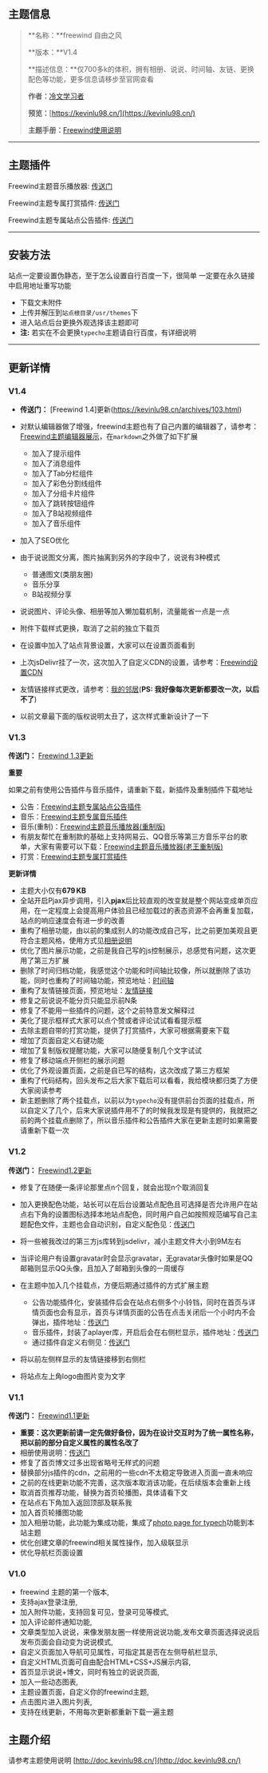 ## 主题信息

> **名称：**freewind 自由之风 
>
> **版本：**V1.4
>
> **描述信息：**仅700多k的体积，拥有相册、说说、时间轴、友链、更换配色等功能，更多信息请移步至官网查看
>
> **作者：**[冷文学习者](https://kevinlu98.cn)
>
> **预览：**[https://kevinlu98.cn/](https://kevinlu98.cn/)
>
> **主题手册：**[Freewind使用说明](http://doc.kevinlu98.cn/)

---

## 主题插件

Freewind主题音乐播放器: [传送门](https://kevinlu98.cn/archives/92.html)


Freewind主题专属打赏插件: [传送门](https://kevinlu98.cn/archives/86.html)


Freewind主题专属站点公告插件: [传送门](https://kevinlu98.cn/archives/72.html)

---




## 安装方法

站点一定要设置伪静态，至于怎么设置自行百度一下，很简单
一定要在永久链接中启用地址重写功能

- 下载文末附件
- 上传并解压到`站点根目录/usr/themes`下
- 进入站点后台更换外观选择该主题即可
- **注:** 若实在不会更换`typecho`主题请自行百度，有详细说明

---

## 更新详情
### V1.4

- **传送门：** [Freewind 1.4]更新(https://kevinlu98.cn/archives/103.html)

- 对默认编辑器做了增强，freewind主题也有了自己内置的编辑器了，请参考： [Freewind主题编辑器展示](https://kevinlu98.cn/archives/101.html)，在`markdown`之外做了如下扩展
  - 加入了提示组件
  - 加入了消息组件
  - 加入了Tab分栏组件
  - 加入了彩色分割线组件
  - 加入了分组卡片组件
  - 加入了跳转按钮组件
  - 加入了B站视频组件
  - 加入了音乐组件

- 加入了SEO优化
- 由于说说图文分离，图片抽离到另外的字段中了，说说有3种模式
  - 普通图文(类朋友圈)
  - 音乐分享
  - B站视频分享
- 说说图片、评论头像、相册等加入懒加载机制，流量能省一点是一点
- 附件下载样式更换，取消了之前的独立下载页
- 在设置中加入了站点背景设置，大家可以在设置页面看到
- 上次jsDelivr挂了一次，这次加入了自定义CDN的设置，请参考：[Freewind设置CDN](https://kevinlu98.cn/archives/102.html)

- 友情链接样式更改，请参考：[我的邻居](https://kevinlu98.cn/page/20.html)(**PS: 我好像每次更新都要改一次，以后不了**)
- 以前文章最下面的版权说明太丑了，这次样式重新设计了一下

### V1.3

**传送门：** [Freewind 1.3更新](https://kevinlu98.cn/archives/87.html)

**重要**

如果之前有使用公告插件与音乐插件，请重新下载，新插件及重制插件下载地址
- 公告：[Freewind主题专属站点公告插件](https://kevinlu98.cn/archives/72.html)
- 音乐：[Freewind主题专属音乐插件](https://kevinlu98.cn/archives/73.html)
- 音乐(重制)：[Freewind主题音乐播放器(重制版)](https://kevinlu98.cn/archives/90.html)
- 有朋友帮忙在重制款的基础上支持网易云、QQ音乐等第三方音乐平台的歌单，大家有需要可以下载：[Freewind主题音乐播放器(老王重制版)](https://kevinlu98.cn/archives/92.html)
- 打赏：[Freewind主题专属打赏插件](https://kevinlu98.cn/archives/86.html)

**更新详情**
- 主题大小仅有**679 KB**
- 全站开启Pjax异步调用，引入**pjax**后比较直观的改变就是整个网站变成单页应用，在一定程度上会提高用户体验且已经加载过的表态资源不会再重复加载，站点的响应速度会有进一步的改善
- 重构了相册功能，由以前的集成别人的功能改成自己写，比之前更加美观且更符合主题风格，使用方式见[相册说明](https://kevinlu98.cn/archives/85.html)
- 优化了图片展示功能，之前是我自己写的js控制展示，总感觉有问题，这次更用了第三方扩展
- 删除了时间归档功能，我感觉这个功能和时间轴比较像，所以就删除了该功能，同时也重构了时间轴功能，预览地址：[时间轴](https://kevinlu98.cn/page/10.html)
- 重构了友情链接页面，预览地址：[友情链接](https://kevinlu98.cn/page/20.html)
- 修复之前说说不能分页只能显示前N条
- 修复了不能用一些插件的问题，这个之前特意发文解释过
- 美化了提示框样式大家可以点个赞或者评论试试看看提示框
- 去除主题自带的打赏功能，提供了打赏插件，大家可根据需要来下载
- 增加了页面自定义右键功能
- 增加了复制版权提醒功能，大家可以随便复制几个文字试试
- 修复了移动端点开侧栏的展示问题
- 优化了外观设置页面，之前是自已写的结构，这次改成了第三方框架
- 重构了代码结构，回头发布之后大家下载后可以看看，我给模块都归类了方便大家阅读参考
- 新主题删除了两个挂载点，以前以为`typecho`没有提供前台页面的挂载点，所以自定义了几个，后来大家说插件用不了的时候我发现是有提供的，我就把之前的两个挂载点删除了，所以音乐插件和公告插件大家在更新主题时如果需要请重新下载一次

### V1.2

**传送门：** [Freewind1.2更新](https://kevinlu98.cn/archives/74.html)

- 修复了在随便一条评论那里点n个回复，就会出现n个取消回复

- 加入更换配色功能，站长可以在后台设置站点配色且可选择是否允许用户在站点右下角的设置图标选择本地站点配色，同时用户自己如按照规范编写自己主题配色文件，主题也会自动识别，自定义配色见：[传送门](https://kevinlu98.cn/archives/76.html)

- 将一些被我改过的第三方js库转到jsdelivr，减小主题文件大小到9M左右

- 当评论用户有设置gravatar时会显示gravatar，无gravatar头像时如果是QQ邮箱则显示QQ头像，且加入了邮箱到头像的一周缓存

- 在主题中加入几个挂载点，方便后期通过插件的方式扩展主题
  - 公告功能插件化，安装插件后会在站点右侧多个小铃铛，同时在首页与详情页面也会有显示，首页与详情页面的公告在点击关闭后一个小时内不会弹出，插件地址：[传送门](https://kevinlu98.cn/archives/72.html)
  - 音乐插件，封装了aplayer库，开启后会在右侧栏显示，插件地址：[传送门](https://kevinlu98.cn/archives/73.html)
  - 通过插件自定义右侧见：[传送门](https://kevinlu98.cn/archives/77.html)
  
- 将以前左侧样显示的友情链接移到右侧栏

- 将站点左上角logo由图片变为文字

### V1.1

**传送门：** [Freewind1.1更新](https://kevinlu98.cn/archives/59.html)

- **重要：这次更新前请一定先做好备份，因为在设计交互时为了统一属性名称，把以前的部分自定义属性的属性名改了**
- 相册使用说明：[传送门](https://kevinlu98.cn/archives/61.html)
- 修复了首页博文过多出现省略号无样式的问题
- 替换部分js插件的cdn，之前用的一些cdn不太稳定导致进入页面一直未响应
- 之前的在线更新功能不完善，这次版本取消该功能，在后续版本会重新上线
- 取消首页推荐功能，替换为首页轮播图，具体请看下文
- 在站点右下角加入返回顶部及联系我
- 加入首页轮播图功能
- 加入相册功能，此功能为集成功能，集成了[photo page for typech](https://github.com/zzd/photo-page-for-typecho/)功能到本站主题
- 优化创建文章的freewind相关属性操作，加入级联显示
- 优化导航栏页面设置

### V1.0

- freewind 主题的第一个版本,
- 支持ajax登录注册,
- 加入附件功能，支持回复可见，登录可见等模式,
- 加入评论邮件通知功能,
- 文章类型加入说说，来像发朋友圈一样使用说说功能,发布文章页面选择说说后发布页面会自动变为说说模式,
- 自定义页面加入导航可见属性，可指定其是否在左侧导航栏显示,
- 自定义HTML页面可自由配合HTML+CSS+JS展示内容,
- 首页显示说说+博文，同时有独立的说说页面,
- 加入一些动态图表,
- 主题设置页面，自定义你的freewind主题,
- 点击图片进入图片列表,
- 支持在线更新，不用每次更新都重新下载一遍主题






## 主题介绍

请参考主题使用说明 [http://doc.kevinlu98.cn/](http://doc.kevinlu98.cn/)
